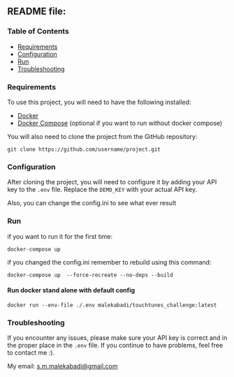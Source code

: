## README file: 

### Table of Contents

- [Requirements](#requirements)
- [Configuration](#configuration)
- [Run](#Run)
- [Troubleshooting](#troubleshooting)

### Requirements

To use this project, you will need to have the following installed:

- [Docker](https://docs.docker.com/get-docker/)
- [Docker Compose](https://docs.docker.com/compose/install/) (optional if you want to run without docker compose)

You will also need to clone the project from the GitHub repository:
```
git clone https://github.com/username/project.git
```

### Configuration

After cloning the project, you will need to configure it by adding your API key to the `.env` file. Replace the `DEMO_KEY` with your actual API key.

Also, you can change the config.ini to see what ever result 
### Run
if you want to run it for the first time:

```
docker-compose up
```

if you changed the config.ini remember to rebuild using this command:

```
docker-compose up  --force-recreate --no-deps --build 
```

#### Run docker stand alone with default config

```
docker run --env-file ./.env malekabadi/touchtunes_challenge:latest
```

### Troubleshooting

If you encounter any issues, please make sure your API key is correct and in the proper place in the `.env` file. If you continue to have problems, feel free to contact me :).


My email: [s.m.malekabadi@gmail.com](s.m.malekabadi@gmail.com)